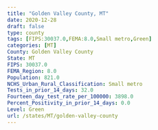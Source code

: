```yaml
---
title: "Golden Valley County, MT"
date: 2020-12-28
draft: false
type: county
tags: [FIPS:30037.0,FEMA:8.0,Small metro,Green]
categories: [MT]
County: Golden Valley County
State: MT
FIPS: 30037.0
FEMA_Region: 8.0
Population: 821.0
NCHS_Urban_Rural_Classification: Small metro
Tests_in_prior_14_days: 32.0
Fourteen_day_test_rate_per_100000: 3898.0
Percent_Positivity_in_prior_14_days: 0.0
Level: Green
url: /states/MT/golden-valley-county
---
```



